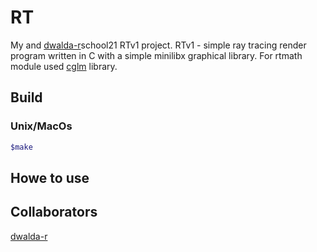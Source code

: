 # RT
My and [dwalda-r](https://github.com/borislavfra)school21 RTv1 project.
RTv1 - simple ray tracing render program written in C with a simple minilibx graphical library.
For rtmath module used [cglm](https://github.com/recp/cglm) library.

## Build
### Unix/MacOs
```bash
$make
```

## Howe to use


## Collaborators
[dwalda-r](https://github.com/borislavfra)
